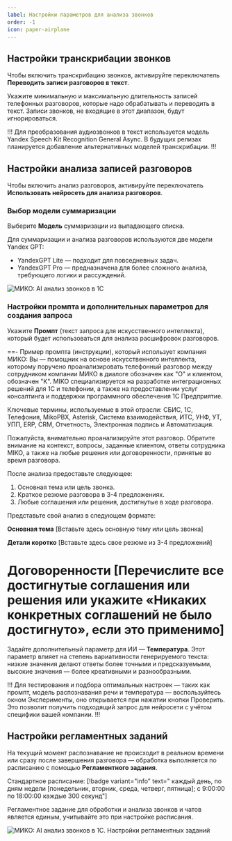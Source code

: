 ```yaml
---
label: Настройки параметров для анализа звонков
order: -1
icon: paper-airplane
---
```


## Настройки транскрибации звонков

Чтобы включить транскрибацию звонков, активируйте переключатель **Переводить записи разговоров в текст**.

Укажите минимальную и максимальную длительность записей телефонных разговоров, которые надо обрабатывать и переводить в текст. Записи звонков, не входящие в этот диапазон, будут игнорироваться.

!!!
Для преобразования аудиозвонков в текст используется модель Yandex Speech Kit Recognition General Async. В будущих релизах планируется добавление альтернативных моделей транскрибации.
!!!

## Настройки анализа записей разговоров

Чтобы включить анализ разговоров, активируйте переключатель **Использовать нейросеть для анализа разговоров**.

### Выбор модели суммаризации

Выберите **Модель** суммаризации из выпадающего списка.

Для суммаризации и анализа разговоров используются две модели Yandex GPT:
- YandexGPT Lite — подходит для повседневных задач.
- YandexGPT Pro — предназначена для более сложного анализа, требующего логики и рассуждений.

<img class="miko-shadow img-zoomable"  
src="/assets/user-guides/ai_analysis/calls_ai_settings_1.png"
data-original="/assets/user-guides/ai_analysis/calls_ai_settings_1.png"
srcset="/assets/user-guides/ai_analysis/calls_ai_settings_1.png 1x, /assets/user-guides/ai_analysis/calls_ai_settings_1.png 2x"
alt="МИКО: AI анализ звонков в 1С"
/>

### Настройки промпта и дополнительных параметров для создания запроса

Укажите **Промпт** (текст запроса для искусственного интеллекта), который будет использоваться для анализа расшифровок разговоров.

==- Пример промпта (инструкции), который использует компания МИКО:
Вы — помощник на основе искусственного интеллекта, которому поручено проанализировать телефонный разговор между сотрудником компании МИКО в диалоге обозначен как "О" и клиентом, обозначен "К". MIKO специализируется на разработке интеграционных решений для 1С и телефонии, а также на предоставлении услуг консалтинга и поддержки программного обеспечения 1С Предприятие.

Ключевые термины, используемые в этой отрасли: СБИС, 1С, Телефония, MikoPBX, Asterisk, Система взаимодействия, ИТС, УНФ, УТ, УПП, ERP, CRM, Отчетность, Электронная подпись и Автоматизация.

Пожалуйста, внимательно проанализируйте этот разговор. Обратите внимание на контекст, вопросы, заданные клиентом, ответы сотрудника MIKO, а также на любые решения или договоренности, принятые во время разговора.

После анализа предоставьте следующее:

1. Основная тема или цель звонка.
2. Краткое резюме разговора в 3-4 предложениях.
3. Любые соглашения или решения, достигнутые в ходе разговора.

Представьте свой анализ в следующем формате:

**Основная тема**
[Вставьте здесь основную тему или цель звонка]

**Детали коротко**
[Вставьте здесь свое резюме из 3-4 предложений]

**Договоренности**
[Перечислите все достигнутые соглашения или решения или укажите «Никаких конкретных соглашений не было достигнуто», если это применимо]
===

Задайте дополнительный параметр для ИИ — **Температура**. Этот параметр влияет на степень вариативности генерируемого текста: низкие значения делают ответы более точными и предсказуемыми, высокие значения — более креативными и разнообразными.

!!!
Для тестирования и подбора оптимальных настроек — таких как промпт, модель распознавания речи и температура — воспользуйтесь окном Эксперименты, оно открывается при нажатии кнопки Проверить. Это позволит получить подходящий запрос для нейросети с учётом специфики вашей компании.
!!!

## Настройки регламентных заданий

На текущий момент распознавание не происходит в реальном времени или сразу после завершения разговора — обработка выполняется по расписанию с помощью **Регламентного задания**.

Стандартное расписание: [!badge variant="info" text=" каждый день, по дням недели [понедельник, вторник, среда, четверг, пятница]; с 9:00:00 по 18:00:00 каждые 300 секунд"]

Регламентное задание для обработки и анализа звонков и чатов является единым, учитывайте это при настройке расписания.

<img class="miko-shadow img-zoomable"  
src="/assets/user-guides/ai_analysis/calls_ai_settings_2.png"
data-original="/assets/user-guides/ai_analysis/calls_ai_settings_2.png"
srcset="/assets/user-guides/ai_analysis/calls_ai_settings_2.png 1x, /assets/user-guides/ai_analysis/calls_ai_settings_2.png 2x"
alt="МИКО: AI анализ звонков в 1С. Настройки регламентных заданий"
/>